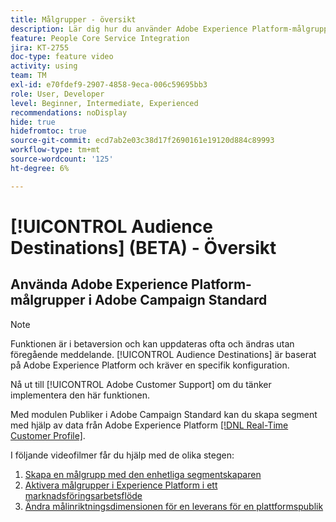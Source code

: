 ```yaml
---
title: Målgrupper - översikt
description: Lär dig hur du använder Adobe Experience Platform-målgrupper i Adobe Campaign Standard
feature: People Core Service Integration
jira: KT-2755
doc-type: feature video
activity: using
team: TM
exl-id: e70fdef9-2907-4858-9eca-006c59695bb3
role: User, Developer
level: Beginner, Intermediate, Experienced
recommendations: noDisplay
hide: true
hidefromtoc: true
source-git-commit: ecd7ab2e03c38d17f2690161e19120d884c89993
workflow-type: tm+mt
source-wordcount: '125'
ht-degree: 6%

---
```


# [!UICONTROL Audience Destinations] (BETA) - Översikt

## Använda Adobe Experience Platform-målgrupper i Adobe Campaign Standard

>[!NOTE]
>
>Funktionen är i betaversion och kan uppdateras ofta och ändras utan föregående meddelande. [!UICONTROL Audience Destinations] är baserat på Adobe Experience Platform och kräver en specifik konfiguration.
>
>Nå ut till [!UICONTROL Adobe Customer Support] om du tänker implementera den här funktionen.
>

Med modulen Publiker i Adobe Campaign Standard kan du skapa segment med hjälp av data från Adobe Experience Platform [[!DNL Real-Time Customer Profile]](https://experienceleague.adobe.com/docs/platform-learn/tutorials/profiles/understanding-the-real-time-customer-profile.html?lang=en).

I följande videofilmer får du hjälp med de olika stegen:

1. [Skapa en målgrupp med den enhetliga segmentskaparen](/help/profiles-and-audiences/audience-destinations/creating-audiences-using-segment-builder.md)
2. [Aktivera målgrupper i Experience Platform i ett marknadsföringsarbetsflöde](/help/profiles-and-audiences/audience-destinations/activating-aep-audiences.md)
3. [Ändra målinriktningsdimensionen för en leverans för en plattformspublik](/help/profiles-and-audiences/audience-destinations/changing-targeting-dimension.md)
